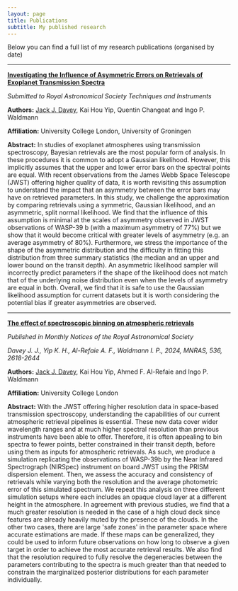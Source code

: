```yaml
---
layout: page
title: Publications
subtitle: My published research
---
```


Below you can find a full list of my research publications (organised by date)

---

[**Investigating the Influence of Asymmetric Errors on Retrievals of Exoplanet Transmission Spectra**](https://arxiv.org/abs/2507.19223)

_Submitted to Royal Astronomical Society Techniques and Instruments_

**Authors:** <u>Jack J. Davey</u>, Kai Hou Yip, Quentin Changeat and Ingo P. Waldmann

**Affiliation:** University College London, University of Groningen

**Abstract:** In studies of exoplanet atmospheres using transmission spectroscopy, Bayesian retrievals are the most popular form of analysis. In these procedures it is common to adopt a Gaussian likelihood. However, this implicitly assumes that the upper and lower error bars on the spectral points are equal. With recent observations from the James Webb Space Telescope (JWST) offering higher quality of data, it is worth revisiting this assumption to understand the impact that an asymmetry between the error bars may have on retrieved parameters. In this study, we challenge the approximation by comparing retrievals using a symmetric, Gaussian likelihood, and an asymmetric, split normal likelihood. We find that the influence of this assumption is minimal at the scales of asymmetry observed in JWST observations of WASP-39 b (with a maximum asymmetry of 77%) but we show that it would become critical with greater levels of asymmetry (e.g. an average asymmetry of 80%). Furthermore, we stress the importance of the shape of the asymmetric distribution and the difficulty in fitting this distribution from three summary statistics (the median and an upper and lower bound on the transit depth). An asymmetric likelihood sampler will incorrectly predict parameters if the shape of the likelihood does not match that of the underlying noise distribution even when the levels of asymmetry are equal in both. Overall, we find that it is safe to use the Gaussian likelihood assumption for current datasets but it is worth considering the potential bias if greater asymmetries are observed.

---

[**The effect of spectroscopic binning on atmospheric retrievals**](https://academic.oup.com/mnras/article/536/3/2618/7922859#498928734)

_Published in Monthly Notices of the Royal Astronomical Society_

_Davey J. J., Yip K. H., Al-Refaie A. F., Waldmann I. P., 2024, MNRAS, 536, 2618-2644_

**Authors:** <u>Jack J. Davey</u>, Kai Hou Yip, Ahmed F. Al-Refaie and Ingo P. Waldmann

**Affiliation:** University College London

**Abstract:** With the JWST offering higher resolution data in space-based transmission spectroscopy, understanding the capabilities of our current atmospheric retrieval pipelines is essential. These new data cover wider wavelength ranges and at much higher spectral resolution than previous instruments have been able to offer. Therefore, it is often appealing to bin spectra to fewer points, better constrained in their transit depth, before using them as inputs for atmospheric retrievals. As such, we produce a simulation replicating the observations of WASP-39b by the Near Infrared Spectrograph (NIRSpec) instrument on board JWST using the PRISM dispersion element. Then, we assess the accuracy and consistency of retrievals while varying both the resolution and the average photometric error of this simulated spectrum. We repeat this analysis on three different simulation setups where each includes an opaque cloud layer at a different height in the atmosphere. In agreement with previous studies, we find that a much greater resolution is needed in the case of a high cloud deck since features are already heavily muted by the presence of the clouds. In the other two cases, there are large 'safe zones' in the parameter space where accurate estimations are made. If these maps can be generalized, they could be used to inform future observations on how long to observe a given target in order to achieve the most accurate retrieval results. We also find that the resolution required to fully resolve the degeneracies between the parameters contributing to the spectra is much greater than that needed to constrain the marginalized posterior distributions for each parameter individually.
